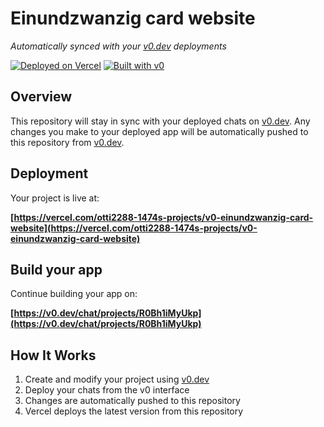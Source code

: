 # Einundzwanzig card website

*Automatically synced with your [v0.dev](https://v0.dev) deployments*

[![Deployed on Vercel](https://img.shields.io/badge/Deployed%20on-Vercel-black?style=for-the-badge&logo=vercel)](https://vercel.com/otti2288-1474s-projects/v0-einundzwanzig-card-website)
[![Built with v0](https://img.shields.io/badge/Built%20with-v0.dev-black?style=for-the-badge)](https://v0.dev/chat/projects/R0Bh1iMyUkp)

## Overview

This repository will stay in sync with your deployed chats on [v0.dev](https://v0.dev).
Any changes you make to your deployed app will be automatically pushed to this repository from [v0.dev](https://v0.dev).

## Deployment

Your project is live at:

**[https://vercel.com/otti2288-1474s-projects/v0-einundzwanzig-card-website](https://vercel.com/otti2288-1474s-projects/v0-einundzwanzig-card-website)**

## Build your app

Continue building your app on:

**[https://v0.dev/chat/projects/R0Bh1iMyUkp](https://v0.dev/chat/projects/R0Bh1iMyUkp)**

## How It Works

1. Create and modify your project using [v0.dev](https://v0.dev)
2. Deploy your chats from the v0 interface
3. Changes are automatically pushed to this repository
4. Vercel deploys the latest version from this repository
